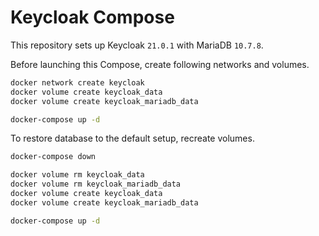 # Keycloak Compose

This repository sets up Keycloak `21.0.1` with MariaDB `10.7.8`.

Before launching this Compose, create following networks and volumes.

```sh
docker network create keycloak
docker volume create keycloak_data
docker volume create keycloak_mariadb_data

docker-compose up -d
```

To restore database to the default setup, recreate volumes.


```sh
docker-compose down

docker volume rm keycloak_data
docker volume rm keycloak_mariadb_data
docker volume create keycloak_data
docker volume create keycloak_mariadb_data

docker-compose up -d
```
